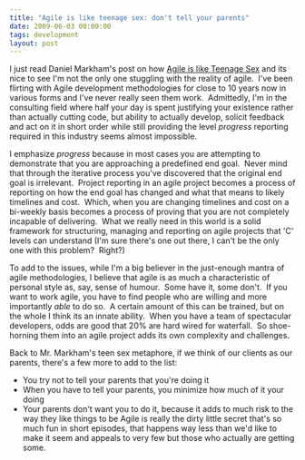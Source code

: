 ```yaml
---
title: "Agile is like teenage sex: don't tell your parents"
date: 2009-06-03 00:00:00 
tags: development
layout: post
---
```

I just read Daniel Markham's post on how [Agile is like Teenage Sex](http://www.whattofix.com/blog/archives/2009/06/agile-project-m.php) and its nice to see I'm not the only one stuggling with the reality of agile.  I've been flirting with Agile development methodologies for close to 10 years now in various forms and I've never really seen them work.  Admittedly, I'm in the consulting field where half your day is spent justifying your existence rather than actually cutting code, but ability to actually develop, solicit feedback and act on it in short order while still providing the level _progress_ reporting required in this industry seems almost impossible.

I emphasize _progress_ because in most cases you are attempting to demonstrate that you are approaching a predefined end goal.  Never mind that through the iterative process you've discovered that the original end goal is irrelevant.  Project reporting in an agile project becomes a process of reporting on how the end goal has changed and what that means to likely timelines and cost.  Which, when you are changing timelines and cost on a bi-weekly basis becomes a process of proving that you are not completely incapable of delivering.  What we really need in this world is a solid framework for structuring, managing and reporting on agile projects that 'C' levels can understand (I'm sure there's one out there, I can't be the only one with this problem?  Right?)

To add to the issues, while I'm a big believer in the just-enough mantra of agile methodologies, I believe that agile is as much a characteristic of personal style as, say, sense of humour.  Some have it, some don't.  If you want to work agile, you have to find people who are willing and more importantly _able_ to do so.  A certain amount of this can be trained, but on the whole I think its an innate ability.  When you have a team of spectacular developers, odds are good that 20% are hard wired for waterfall.  So shoe-horning them into an agile project adds its own complexity and challenges.

Back to Mr. Markham's teen sex metaphore, if we think of our clients as our parents, there's a few more to add to the list:

*   You try not to tell your parents that you're doing it
*   When you have to tell your parents, you minimize how much of it your doing
*   Your parents don't want you to do it, because it adds to much risk to the way they like things to be
Agile is really the dirty little secret that's so much fun in short episodes, that happens way less than we'd like to make it seem and appeals to very few but those who actually are getting some.
